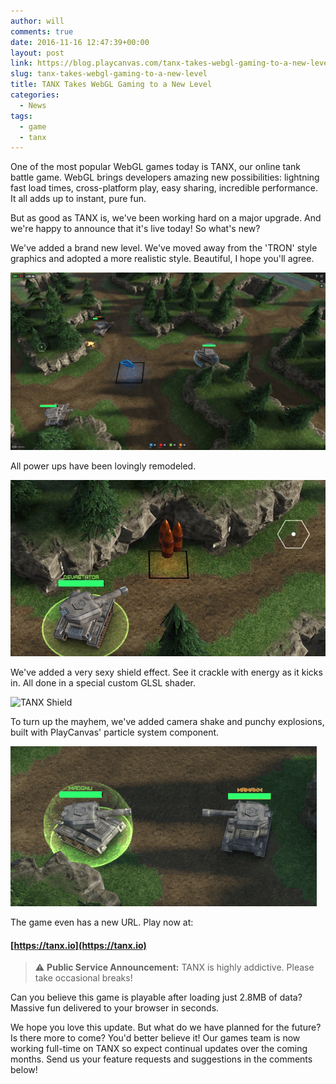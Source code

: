 ```yaml
---
author: will
comments: true
date: 2016-11-16 12:47:39+00:00
layout: post
link: https://blog.playcanvas.com/tanx-takes-webgl-gaming-to-a-new-level/
slug: tanx-takes-webgl-gaming-to-a-new-level
title: TANX Takes WebGL Gaming to a New Level
categories:
  - News
tags:
  - game
  - tanx
---
```


One of the most popular WebGL games today is TANX, our online tank battle game. WebGL brings developers amazing new possibilities: lightning fast load times, cross-platform play, easy sharing, incredible performance. It all adds up to instant, pure fun.

But as good as TANX is, we've been working hard on a major upgrade. And we're happy to announce that it's live today! So what's new?

We've added a brand new level. We've moved away from the 'TRON' style graphics and adopted a more realistic style. Beautiful, I hope you'll agree.

[![TANX](/assets/media/tanx-new.jpg)](/assets/media/tanx-new.jpg)

All power ups have been lovingly remodeled.

![TANX Powerups](/assets/media/tanx-powerups.jpg)

We've added a very sexy shield effect. See it crackle with energy as it kicks in. All done in a special custom GLSL shader.

![TANX Shield](/assets/media/tanx-shield.gif)

To turn up the mayhem, we've added camera shake and punchy explosions, built with PlayCanvas' particle system component.

![TANX Explosions](/assets/media/tanx-boom.gif)

The game even has a new URL. Play now at:

#### [https://tanx.io](https://tanx.io)

> ⚠️ **Public Service Announcement:** TANX is highly addictive. Please take occasional breaks!

Can you believe this game is playable after loading just 2.8MB of data? Massive fun delivered to your browser in seconds.

We hope you love this update. But what do we have planned for the future? Is there more to come? You'd better believe it! Our games team is now working full-time on TANX so expect continual updates over the coming months. Send us your feature requests and suggestions in the comments below!
